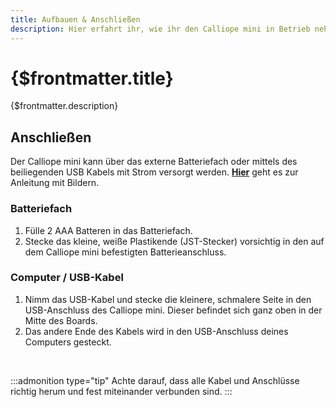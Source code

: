 ```yaml
---
title: Aufbauen & Anschließen
description: Hier erfahrt ihr, wie ihr den Calliope mini in Betrieb nehmt.
---
```


# {$frontmatter.title}

{$frontmatter.description}

## Anschließen

Der Calliope mini kann über das externe Batteriefach oder mittels des beiliegenden USB Kabels mit Strom versorgt werden. **[Hier](https://calliope.cc/los-geht-s/erste-schritte#yellow)** geht es zur Anleitung mit Bildern.

### Batteriefach

<ol>
  <li>Fülle 2 AAA Batteren in das Batteriefach.</li>
  <li>Stecke das kleine, weiße Plastikende (JST-Stecker) vorsichtig in den auf dem Calliope mini befestigten Batterieanschluss.</li>
</ol>

### Computer / USB-Kabel
<ol>
  <li>Nimm das USB-Kabel und stecke die kleinere, schmalere Seite in den USB-Anschluss des Calliope mini. Dieser befindet sich ganz oben in der Mitte des Boards.</li>
  <li>Das andere Ende des Kabels wird in den USB-Anschluss deines Computers gesteckt.</li>
</ol>

<br>

:::admonition type="tip"
Achte darauf, dass alle Kabel und Anschlüsse richtig herum und fest miteinander verbunden sind.
:::